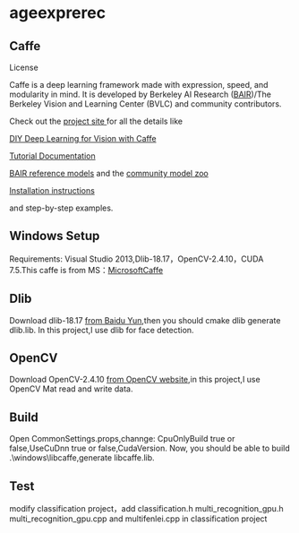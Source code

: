 # ageexprerec
## Caffe

License

Caffe is a deep learning framework made with expression, speed, and modularity in mind. It is developed by Berkeley AI Research ([BAIR](http://bair.berkeley.edu/))/The Berkeley Vision and Learning Center (BVLC) and community contributors.

Check out the [project site ](http://caffe.berkeleyvision.org/)for all the details like

[DIY Deep Learning for Vision with Caffe](https://docs.google.com/presentation/d/1UeKXVgRvvxg9OUdh_UiC5G71UMscNPlvArsWER41PsU/edit#slide=id.p)

[Tutorial Documentation](http://caffe.berkeleyvision.org/tutorial/)

[BAIR reference models](http://caffe.berkeleyvision.org/model_zoo.html) and the [community model zoo](https://github.com/BVLC/caffe/wiki/Model-Zoo)

[Installation instructions](http://caffe.berkeleyvision.org/installation.html)

and step-by-step examples.
## Windows Setup
Requirements: Visual Studio 2013,Dlib-18.17，OpenCV-2.4.10，CUDA 7.5.This caffe is from MS：[MicrosoftCaffe](https://github.com/Microsoft/caffe)

## Dlib
Download dlib-18.17 [from Baidu Yun](https://pan.baidu.com/s/1gey9Wd1),then you should cmake dlib generate dlib.lib.
In this project,I use dlib for face detection.

## OpenCV
Download OpenCV-2.4.10 [from OpenCV website](https://opencv.org/),in this project,I use OpenCV Mat read and write data.

## Build
 Open CommonSettings.props,channge: CpuOnlyBuild true or false,UseCuDnn true or false,CudaVersion.
 Now, you should be able to build .\windows\libcaffe,generate  libcaffe.lib.
## Test
modify classification project，add classification.h multi_recognition_gpu.h multi_recognition_gpu.cpp and multifenlei.cpp in classification project
